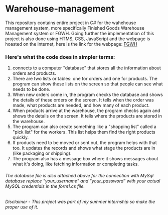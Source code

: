 # Warehouse-management
This repository contains entire project in C# for the wahehouse management system, more specifically Finished Goods Warehouse Management system or FGWH. Going further the implementation of this project is also done using HTMS, CSS, JavaScript and the webpage is hoasted on the internet, here is the link for the webpage: [FGWH](https://fgwh.my-style.in/)

### Here's what the code does in simpler terms:

1.  connects to a computer "database" that stores all the information about orders and products.<br>
2. There are two lists or tables: one for orders and one for products. The program can show these lists on the screen so that people can see what needs to be done.<br>
3. When new orders come in, the program checks the database and shows the details of these orders on the screen. It tells when the order was made, what products are needed, and how many of each product.<br>
4. When products arrive at the warehouse, the program checks again and shows the details on the screen. It tells where the products are stored in the warehouse.<br>
5. The program can also create something like a "shopping list" called a "pick list" for the workers. This list helps them find the right products quickly.<br>
6. If products need to be moved or sent out, the program helps with that too. It updates the records and shows what stage the products are in (like packaging or shipping).<br>
7. The program also has a message box where it shows messages about what it's doing, like fetching information or completing tasks.<br>

###### The database file is also attached above for the connection with MySql database replace "your_username" and "your_password" with your actual MySQL credentials in the form1.cs file.

###### Disclaimer - This project was part of my summer internship so make the proper use of it.
